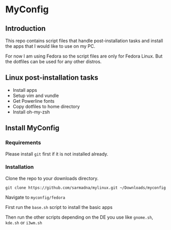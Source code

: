 # MyConfig


## Introduction

This repo contains script files that handle post-installation tasks and install the apps that I would like to use on my PC.

For now I am using Fedora so the script files are only for Fedora Linux. But the dotfiles can be used for any other distros.

## Linux post-installation tasks

* Install apps
* Setup vim and vundle
* Get Powerline fonts
* Copy dotfiles to home directory
* Install oh-my-zsh

## Install MyConfig

### Requirements

Please install `git` first if it is not installed already.

### Installation

Clone the repo to your downloads directory.
~~~
git clone https://github.com/sarmadna/mylinux.git ~/Downloads/myconfig
~~~

Navigate to `myconfig/fedora`

First run the `base.sh` script to install the basic apps

Then run the other scripts depending on the DE you use like `gnome.sh`, `kde.sh` or `i3wm.sh`


